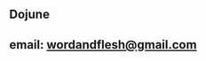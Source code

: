 
<!--- if html
---
layout: page
titles:
  en: About Me
show_title: true
---
--->

## Dojune

## email: wordandflesh@gmail.com

